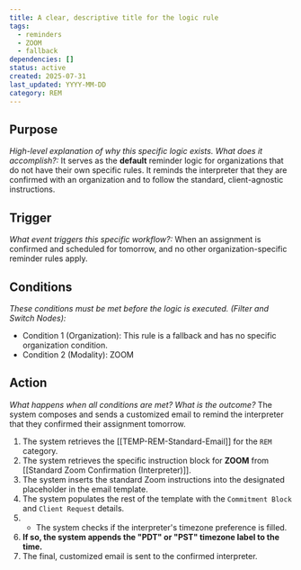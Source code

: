 ```yaml
---
title: A clear, descriptive title for the logic rule
tags:
  - reminders
  - ZOOM
  - fallback
dependencies: []
status: active
created: 2025-07-31
last_updated: YYYY-MM-DD
category: REM
---
```

## Purpose 
_High-level explanation of why this specific logic exists. What does it accomplish?:_ It serves as the **default** reminder logic for organizations that do not have their own specific rules. It reminds the interpreter that they are confirmed with an organization and to follow the standard, client-agnostic instructions.

## Trigger 
_What event triggers this specific workflow?:_ 
When an assignment is confirmed and scheduled for tomorrow, and no other organization-specific reminder rules apply.

## Conditions 
_These conditions must be met before the logic is executed. (Filter and Switch Nodes):_
- Condition 1 (Organization): This rule is a fallback and has no specific organization condition. 
- Condition 2 (Modality): ZOOM

## Action 
*What happens when all conditions are met? What is the outcome?*
The system composes and sends a customized email to remind the interpreter that they confirmed their assignment tomorrow.

1. The system retrieves the [[TEMP-REM-Standard-Email]] for the `REM` category.
2. The system retrieves the specific instruction block for **ZOOM** from [[Standard Zoom Confirmation (Interpreter)]].
3. The system inserts the standard Zoom instructions into the designated placeholder in the email template.
4. The system populates the rest of the template with the `Commitment Block` and `Client Request` details.
5. - The system checks if the interpreter's timezone preference is filled.
6. **If so, the system appends the "PDT" or "PST" timezone label to the time.**
7. The final, customized email is sent to the confirmed interpreter.